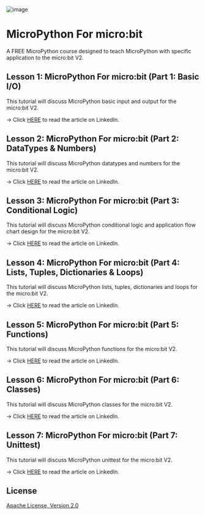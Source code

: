 ![image](https://github.com/mytechnotalent/micropython_for_microbit/blob/main/MicroPython%20For%20micro_bit.png?raw=true)

# MicroPython For micro:bit
A FREE MicroPython course designed to teach MicroPython with specific application to the micro:bit V2.

## Lesson 1: MicroPython For micro:bit (Part 1: Basic I/O)
This tutorial will discuss MicroPython basic input and output for the micro:bit V2.

-> Click [HERE](https://www.linkedin.com/pulse/micropython-microbit-part-1-basic-io-kevin-thomas/) to read the article on LinkedIn.

## Lesson 2: MicroPython For micro:bit (Part 2: DataTypes & Numbers)
This tutorial will discuss MicroPython datatypes and numbers for the micro:bit V2.

-> Click [HERE](https://www.linkedin.com/pulse/micropython-microbit-part-2-datatypes-numbers-kevin-thomas/) to read the article on LinkedIn.

## Lesson 3: MicroPython For micro:bit (Part 3: Conditional Logic)
This tutorial will discuss MicroPython conditional logic and application flow chart design for the micro:bit V2.

-> Click [HERE](https://www.linkedin.com/pulse/lesson-3-micropython-microbit-part-conditional-logic-kevin-thomas/) to read the article on LinkedIn.

## Lesson 4: MicroPython For micro:bit (Part 4: Lists, Tuples, Dictionaries & Loops)
This tutorial will discuss MicroPython lists, tuples, dictionaries and loops for the micro:bit V2.

-> Click [HERE](https://www.linkedin.com/pulse/micropython-microbit-part-4-lists-dictionaries-loops-kevin-thomas/) to read the article on LinkedIn.

## Lesson 5: MicroPython For micro:bit (Part 5: Functions)
This tutorial will discuss MicroPython functions for the micro:bit V2.

-> Click [HERE](https://www.linkedin.com/pulse/micropython-microbit-part-5-lists-tuples-dictionaries-kevin-thomas/) to read the article on LinkedIn.

## Lesson 6: MicroPython For micro:bit (Part 6: Classes)
This tutorial will discuss MicroPython classes for the micro:bit V2.

-> Click [HERE](https://www.linkedin.com/pulse/micropython-microbit-part-6-classes-kevin-thomas/) to read the article on LinkedIn.

## Lesson 7: MicroPython For micro:bit (Part 7: Unittest)
This tutorial will discuss MicroPython unittest for the micro:bit V2.

-> Click [HERE](https://www.linkedin.com/pulse/micropython-microbit-part-7-unittest-kevin-thomas/) to read the article on LinkedIn.

## License
[Apache License, Version 2.0](https://www.apache.org/licenses/LICENSE-2.0)
